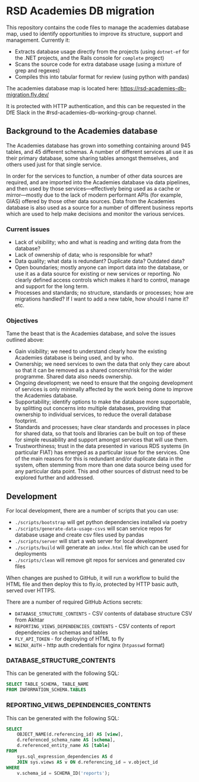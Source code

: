 # RSD Academies DB migration

This repository contains the code files to manage the academies database map, used to identify opportunities to improve its structure, support and management. Currently it:

- Extracts database usage directly from the projects (using `dotnet-ef` for the .NET projects, and the Rails console for `complete` project)
- Scans the source code for extra database usage (using a mixture of grep and regexes)
- Compiles this into tabular format for review (using python with pandas)

The academies database map is located here: https://rsd-academies-db-migration.fly.dev/

It is protected with HTTP authentication, and this can be requested in the DfE Slack in the #rsd-academies-db-working-group channel.

## Background to the Academies database

The Academies database has grown into something containing around 945 tables, and 45 different schemas. A number of different services all use it as their primary database, some sharing tables amongst themselves, and others used just for that single service.

In order for the services to function, a number of other data sources are required, and are imported into the Academies database via data pipelines, and then used by those services—effectively being used as a cache or mirror—mostly due to the lack of modern performant APIs (for example, GIAS) offered by those other data sources.
Data from the Academies database is also used as a source for a number of different business reports which are used to help make decisions and monitor the various services.

### Current issues

- Lack of visibility; who and what is reading and writing data from the database?
- Lack of ownership of data; who is responsible for what?
- Data quality; what data is redundant? Duplicate data? Outdated data?
- Open boundaries; mostly anyone can import data into the database, or use it as a data source for existing or new services or reporting. No clearly defined access controls which makes it hard to control, manage and support for the long term.
- Processes and standards; no structure, standards or processes; how are migrations handled? If I want to add a new table, how should I name it? etc.

### Objectives

Tame the beast that is the Academies database, and solve the issues outlined above:

- Gain visibility; we need to understand clearly how the existing Academies database is being used, and by who.
- Ownership; we need services to own the data that only they care about so that it can be removed as a shared concern/risk for the wider programme. Shared data also needs ownership.
- Ongoing development; we need to ensure that the ongoing development of services is only minimally affected by the work being done to improve the Academies database.
- Supportability; identify options to make the database more supportable, by splitting out concerns into multiple databases, providing that ownership to individual services, to reduce the overall database footprint.
- Standards and processes; have clear standards and processes in place for shared data, so that tools and libraries can be built on top of these for simple reusability and support amongst services that will use them.
- Trustworthiness; trust in the data presented in various RDS systems (in particular FIAT) has emerged as a particular issue for the services. One of the main reasons for this is redundant and/or duplicate data in the system, often stemming from more than one data source being used for any particular data point. This and other sources of distrust need to be explored further and addressed.

## Development

For local development, there are a number of scripts that you can use:

- `./scripts/bootstrap` will get python dependencies installed via poetry
- `./scripts/generate-data-usage-csvs` will scan service repos for database usage and create csv files used by pandas
- `./scripts/server` will start a web server for local development
- `./scripts/build` will generate an `index.html` file which can be used for deployments
- `./scripts/clean` will remove git repos for services and generated csv files

When changes are pushed to GitHub, it will run a workflow to build the HTML file and then deploy this to fly.io, protected by HTTP basic auth, served over HTTPS.

There are a number of required GitHub Actions secrets:

- `DATABASE_STRUCTURE_CONTENTS` - CSV contents of database structure CSV from Akhtar
- `REPORTING_VIEWS_DEPENDENCIES_CONTENTS` - CSV contents of report dependencies on schemas and tables
- `FLY_API_TOKEN` - for deploying of HTML to fly
- `NGINX_AUTH` - http auth credentials for nginx (`htpasswd` format)

### DATABASE_STRUCTURE_CONTENTS

This can be generated with the following SQL:

```sql
SELECT TABLE_SCHEMA, TABLE_NAME
FROM INFORMATION_SCHEMA.TABLES
```

### REPORTING_VIEWS_DEPENDENCIES_CONTENTS

This can be generated with the following SQL:

```sql
SELECT
    OBJECT_NAME(d.referencing_id) AS [view],
    d.referenced_schema_name AS [schema],
    d.referenced_entity_name AS [table]
FROM
    sys.sql_expression_dependencies AS d
    JOIN sys.views AS v ON d.referencing_id = v.object_id
WHERE
    v.schema_id = SCHEMA_ID('reports');
```
